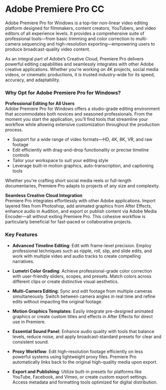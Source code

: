# Adobe Premiere Pro CC
Adobe Premiere Pro for Windows is a top-tier non-linear video editing platform designed for filmmakers, content creators, YouTubers, and video editors of all experience levels. It provides a comprehensive suite of professional tools—from basic trimming and color correction to multi-camera sequencing and high-resolution exporting—empowering users to produce broadcast-quality video content.

As an integral part of Adobe’s Creative Cloud, Premiere Pro delivers powerful editing capabilities and seamlessly integrates with other Adobe creative applications. Whether you're working on 4K projects, social media videos, or cinematic productions, it is trusted industry-wide for its speed, accuracy, and adaptability.


### **Why Opt for Adobe Premiere Pro for Windows?**

**Professional Editing for All Users**  
Adobe Premiere Pro for Windows offers a studio-grade editing environment that accommodates both novices and seasoned professionals. From the moment you start the application, you’ll find tools that streamline your workflow while allowing extensive customization throughout the production process.

- Support for a wide range of video formats—HD, 4K, 8K, VR, and raw footage  
- Edit efficiently with drag-and-drop functionality or precise timeline controls  
- Tailor your workspace to suit your editing style  
- Leverage built-in motion graphics, auto-transcription, and captioning tools  

Whether you're crafting short social media reels or full-length documentaries, Premiere Pro adapts to projects of any size and complexity.

**Seamless Creative Cloud Integration**  
Premiere Pro integrates effortlessly with other Adobe applications. Import layered files from Photoshop, add animated graphics from After Effects, enhance audio in Audition, and export or publish content via Adobe Media Encoder—all without exiting Premiere Pro. This cohesive workflow is particularly beneficial for fast-paced or collaborative projects.

### **Key Features**

- **Advanced Timeline Editing**: Edit with frame-level precision. Employ professional techniques such as ripple, roll, slip, and slide edits, and work with multiple video and audio tracks to create compelling narratives.

- **Lumetri Color Grading**: Achieve professional-grade color correction with user-friendly sliders, scopes, and presets. Match colors across different clips or create distinctive visual aesthetics.

- **Multi-Camera Editing**: Sync and edit footage from multiple cameras simultaneously. Switch between camera angles in real time and refine edits without impacting the original footage.

- **Motion Graphics Templates**: Easily integrate pre-designed animated graphics or create custom titles and effects in After Effects for direct use in Premiere.

- **Essential Sound Panel**: Enhance audio quality with tools that balance levels, reduce noise, and apply broadcast-standard presets for clear and consistent sound.

- **Proxy Workflow**: Edit high-resolution footage efficiently on less powerful systems using lightweight proxy files. Premiere Pro automatically links back to the original high-quality media upon export.

- **Export and Publishing**: Utilize built-in presets for platforms like YouTube, Facebook, and Vimeo, or create custom export settings. Access metadata and formatting tools optimized for digital distribution.

